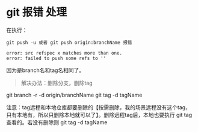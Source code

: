 # git 报错 处理

在执行：
```dash
git push -u 或者 git push origin:branchName 报错

error: src refspec x matches more than one.
error: failed to push some refs to ''
```
因为是branch名和tag名相同了。

> 解决办法：删除分支，删除tag

git branch -r -d origin/branchName
git tag -d tagName 

注意：tag远程和本地仓库都要删除的【按需删除，我的场景远程没有这个tag，只有本地有，所以只删除本地就可以了】。删除远程tag后，本地也要执行 git tag 查看的。若没有删除则 
git tag -d tagName 